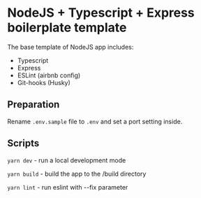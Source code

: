 # NodeJS + Typescript + Express boilerplate template

The base template of NodeJS app includes:
- Typescript
- Express
- ESLint (airbnb config)
- Git-hooks (Husky)

## Preparation

Rename `.env.sample` file to `.env` and set a port setting inside.

## Scripts

`yarn dev` - run a local development mode

`yarn build` - build the app to the /build directory

`yarn lint` - run eslint with --fix parameter